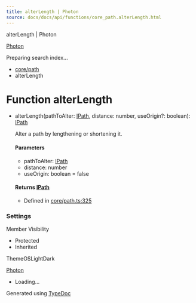 ```yaml
---
title: alterLength | Photon
source: docs/docs/api/functions/core_path.alterLength.html
---
```


alterLength | Photon

[Photon](../index.html)




Preparing search index...

* [core/path](../modules/core_path.html)
* alterLength

# Function alterLength

* alterLength(pathToAlter: [IPath](../interfaces/core_schema.IPath.html), distance: number, useOrigin?: boolean): [IPath](../interfaces/core_schema.IPath.html)

  Alter a path by lengthening or shortening it.

  #### Parameters

  + pathToAlter: [IPath](../interfaces/core_schema.IPath.html)
  + distance: number
  + useOrigin: boolean = false

  #### Returns [IPath](../interfaces/core_schema.IPath.html)

  + Defined in [core/path.ts:325](https://github.com/mwhite454/photon/blob/main/packages/photon/src/core/path.ts#L325)

### Settings

Member Visibility

* Protected
* Inherited

ThemeOSLightDark

[Photon](../index.html)

* Loading...

Generated using [TypeDoc](https://typedoc.org/)
